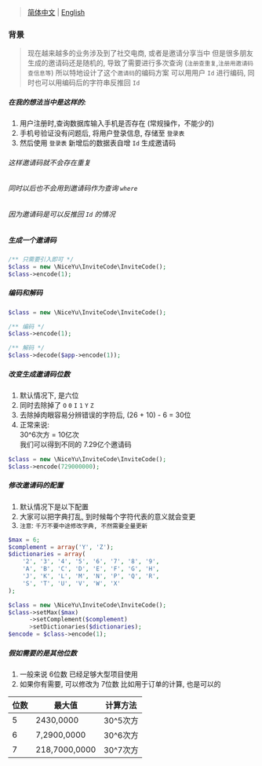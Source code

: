 > [简体中文](README.zh-CN.md) | [English](README.md)
### 背景
> 现在越来越多的业务涉及到了社交电商, 或者是邀请分享当中
> 但是很多朋友生成的邀请码还是随机的, 导致了需要进行多次查询 (`注册查重复`,`注册用邀请码查信息等`)
> 所以特地设计了这个`邀请码`的编码方案
> 可以用用户 `Id` 进行编码, 同时也可以用编码后的字符串反推回 `Id`

##### 在我的想法当中是这样的:<br/>
1. 用户注册时,查询数据库输入手机是否存在 (常规操作，不能少的)<br/>
2. 手机号验证没有问题后, 将用户登录信息, 存储至 `登录表`<br/>
3. 然后使用 `登录表` 新增后的数据表自增 `Id` 生成邀请码<br/>

###### 这样邀请码就不会存在重复<br/>
###### 同时以后也不会用到邀请码作为查询 `where`<br/>
###### 因为邀请码是可以反推回 `Id` 的情况<br/>

##### 生成一个邀请码
```php
/** 只需要引入即可 */
$class = new \NiceYu\InviteCode\InviteCode();
$class->encode(1);
```

##### 编码和解码
```php
$class = new \NiceYu\InviteCode\InviteCode();

/** 编码 */
$class->encode(1);

/** 解码 */
$class->decode($app->encode(1));
```

##### 改变生成邀请码位数
1. 默认情况下, 是六位
2. 同时去除掉了 `O` `0` `I` `1` `Y` `Z`
3. 去除掉肉眼容易分辨错误的字符后, (26 + 10) - 6 = 30位
4. 正常来说:<br/>
    30^6次方 = 10亿次<br/>
    我们可以得到不同的 7.29亿个邀请码<br/>
```php
$class = new \NiceYu\InviteCode\InviteCode();
$class->encode(729000000);
```

##### 修改邀请码的配置
1. 默认情况下是以下配置
2. 大家可以把字典打乱, 到时候每个字符代表的意义就会变更
3. `注意`: `千万不要中途修改字典, 不然需要全量更新`
```php
$max = 6;
$complement = array('Y', 'Z');
$dictionaries = array(
    '2', '3', '4', '5', '6', '7', '8', '9',
    'A', 'B', 'C', 'D', 'E', 'F', 'G', 'H',
    'J', 'K', 'L', 'M', 'N', 'P', 'Q', 'R',
    'S', 'T', 'U', 'V', 'W', 'X'
);

$class = new \NiceYu\InviteCode\InviteCode();
$class->setMax($max)
      ->setComplement($complement)
      >setDictionaries($dictionaries);
$encode = $class->encode(1);
```

##### 假如需要的是其他位数
1. 一般来说 6位数 已经足够大型项目使用
2. 如果你有需要, 可以修改为 7位数 比如用于订单的计算, 也是可以的

| 位数  | 最大值           | 计算方法   |
|-----|---------------|--------|
| 5   | 2430,0000     | 30^5次方 |
| 6   | 7,2900,0000   | 30^6次方 |
| 7   | 218,7000,0000 | 30^7次方 |

